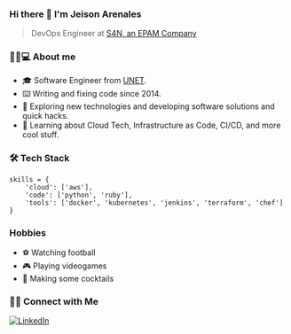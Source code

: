 ### Hi there 👋 I'm Jeison Arenales
> DevOps Engineer at [S4N, an EPAM Company](https://www.linkedin.com/company/s4n/)

<h3>🧔🏽💻 About me</h3>
<ul>
    <li>🎓  Software Engineer from <a href="http://www.unet.edu.ve/">UNET</a>.</li>
    <li>⌨️   Writing and fixing code since 2014.</li>
    <li>🤔  Exploring new technologies and developing software solutions and quick hacks.
    <li>🌱  Learning about Cloud Tech, Infrastructure as Code, CI/CD, and more cool stuff.</li>
</ul>

<h3>🛠 Tech Stack</h3>

```
skills = {
    'cloud': ['aws'],
    'code': ['python', 'ruby'],
    'tools': ['docker', 'kubernetes', 'jenkins', 'terraform', 'chef']
}
```

<h3>Hobbies</h3>
<ul>
    <li>⚽  Watching football</li>
    <li>🎮  Playing videogames</li>
    <li>🍹  Making some cocktails</li>
</ul>

<h3> 🤝🏻 Connect with Me </h3>
<a href="https://www.linkedin.com/in/jeison-arenales/"><img alt="LinkedIn" src="https://img.shields.io/badge/LinkedIn-Jeison%20Arenales-blue?style=flat-square&logo=linkedin"></a>

